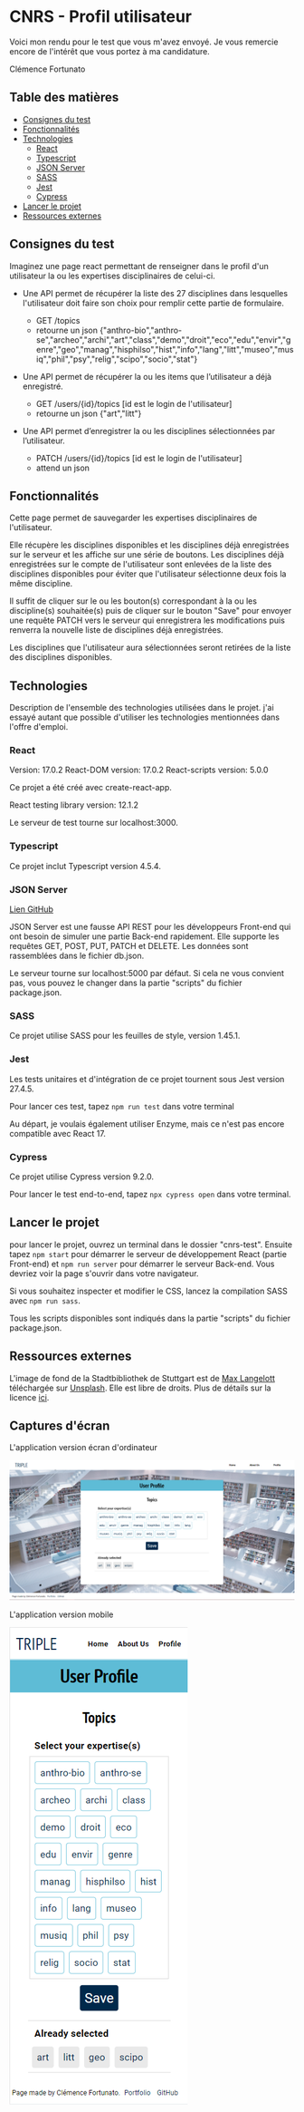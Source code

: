 # CNRS - Profil utilisateur

Voici mon rendu pour le test que vous m'avez envoyé. Je vous remercie encore de l'intérêt que vous portez à ma candidature.

Clémence Fortunato

## Table des matières
* [Consignes du test](#consignes-du-test)
* [Fonctionnalités](#fonctionnalités)
* [Technologies](#technologies)
    - [React](#react)
    - [Typescript](#typescript)
    - [JSON Server](#json-server)
    - [SASS](#sass)
    - [Jest](#jest)
    - [Cypress](#cypress)
* [Lancer le projet](#lancer-le-projet)
* [Ressources externes](#ressources-externes)


## Consignes du test

Imaginez une page react permettant de renseigner dans le profil d'un utilisateur la ou les expertises disciplinaires de celui-ci.

* Une API permet de récupérer la liste des 27 disciplines dans lesquelles l'utilisateur doit faire son choix pour remplir cette partie de formulaire.
    - GET /topics
    - retourne un json {"anthro-bio","anthro-se","archeo","archi","art","class","demo","droit","eco","edu","envir","genre","geo","manag","hisphilso","hist","info","lang","litt","museo","musiq","phil","psy","relig","scipo","socio","stat"}

* Une API permet de récupérer la ou les items que l’utilisateur a déjà enregistré.
    - GET /users/{id}/topics [id est le login de l'utilisateur]
    - retourne un json {"art","litt"}

* Une API permet d’enregistrer la ou les disciplines sélectionnées par l’utilisateur.
    - PATCH /users/{id}/topics [id est le login de l'utilisateur]
    - attend un json



## Fonctionnalités

Cette page permet de sauvegarder les expertises disciplinaires de l'utilisateur.

Elle récupère les disciplines disponibles et les disciplines déjà enregistrées sur le serveur et les affiche sur une série de boutons. Les disciplines déjà enregistrées sur le compte de l'utilisateur sont enlevées de la liste des disciplines disponibles pour éviter que l'utilisateur sélectionne deux fois la même discipline. 

Il suffit de cliquer sur le ou les bouton(s) correspondant à la ou les discipline(s) souhaitée(s) puis de cliquer sur le bouton "Save" pour envoyer une requête PATCH vers le serveur qui enregistrera les modifications puis renverra la nouvelle liste de disciplines déjà enregistrées. 

Les disciplines que l'utilisateur aura sélectionnées seront retirées de la liste des disciplines disponibles.



## Technologies

Description de l'ensemble des technologies utilisées dans le projet. j'ai essayé autant que possible d'utiliser les technologies mentionnées dans l'offre d'emploi.

### React 

Version: 17.0.2
React-DOM version: 17.0.2
React-scripts version: 5.0.0

Ce projet a été créé avec create-react-app.

React testing library version: 12.1.2

Le serveur de test tourne sur localhost:3000.

### Typescript

Ce projet inclut Typescript version 4.5.4. 

### JSON Server

[Lien GitHub](https://github.com/typicode/json-server)

JSON Server est une fausse API REST pour les développeurs Front-end qui ont besoin de simuler une partie Back-end rapidement. Elle supporte les requêtes GET, POST, PUT, PATCH et DELETE. Les données sont rassemblées dans le fichier db.json.

Le serveur tourne sur localhost:5000 par défaut. Si cela ne vous convient pas, vous pouvez le changer dans la partie "scripts" du fichier package.json.

### SASS

Ce projet utilise SASS pour les feuilles de style, version 1.45.1.

### Jest

Les tests unitaires et d'intégration de ce projet tournent sous Jest version 27.4.5. 

Pour lancer ces test, tapez `npm run test` dans votre terminal

Au départ, je voulais également utiliser Enzyme, mais ce n'est pas encore compatible avec React 17.

### Cypress

Ce projet utilise Cypress version 9.2.0.

Pour lancer le test end-to-end, tapez `npx cypress open` dans votre terminal.



## Lancer le projet

pour lancer le projet, ouvrez un terminal dans le dossier "cnrs-test". Ensuite tapez `npm start` pour démarrer le serveur de développement React (partie Front-end) et `npm run server` pour démarrer le serveur Back-end. Vous devriez voir la page s'ouvrir dans votre navigateur. 

Si vous souhaitez inspecter et modifier le CSS, lancez la compilation SASS avec `npm run sass`.

Tous les scripts disponibles sont indiqués dans la partie "scripts" du fichier package.json.



## Ressources externes

L'image de fond de la Stadtbibliothek de Stuttgart est de [Max Langelott](https://unsplash.com/@freiburgermax?utm_source=unsplash&utm_medium=referral&utm_content=creditCopyText) téléchargée sur [Unsplash](https://unsplash.com/?utm_source=unsplash&utm_medium=referral&utm_content=creditCopyText). Elle est libre de droits. Plus de détails sur la licence [ici](https://unsplash.com/license).



## Captures d'écran

L'application version écran d'ordinateur

![Version ordinateur](src\Screenshot_desktop.png)

L'application version mobile

![Version mobile](src\Screenshot_mobile.png)







